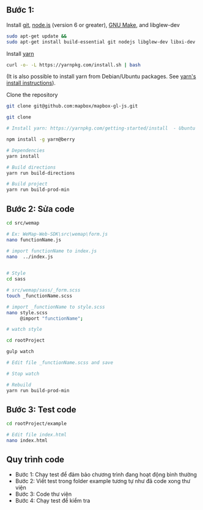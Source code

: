 ## Bước 1:

Install [git](https://git-scm.com/), [node.js](https://nodejs.org/) (version 6 or greater), [GNU Make](http://www.gnu.org/software/make/), and libglew-dev
```bash
sudo apt-get update &&
sudo apt-get install build-essential git nodejs libglew-dev libxi-dev
```

Install [yarn](https://yarnpkg.com/en/docs/install#linux-tab)
```bash
curl -o- -L https://yarnpkg.com/install.sh | bash
```
(It is also possible to install yarn from Debian/Ubuntu packages. See [yarn's install instructions](https://yarnpkg.com/en/docs/install#linux-tab)).


Clone the repository
```bash
git clone git@github.com:mapbox/mapbox-gl-js.git
```

```bash
git clone 

# Install yarn: https://yarnpkg.com/getting-started/install  - Ubuntu

npm install -g yarn@berry

# Dependencies
yarn install

# Build directions
yarn run build-directions

# Build project
yarn run build-prod-min

```

## Bước 2: Sửa code
```bash
cd src/wemap

# Ex: WeMap-Web-SDK\src\wemap\form.js
nano functionName.js

# import functionName to index.js
nano  ../index.js
    

# Style
cd sass

# src/wemap/sass/_form.scss
touch _functionName.scss

# import _functionName to style.scss
nano style.scss
     @import "functionName";

# watch style

cd rootProject

gulp watch

# Edit file _functionName.scss and save

# Stop watch 

# Rebuild
yarn run build-prod-min

```

## Bước 3: Test code
```bash
cd rootProject/example

# Edit file index.html
nano index.html

```

## Quy trình code
- Bước 1: Chạy test để đảm bảo chương trình đang hoạt động bình thường
- Bước 2: Viết test trong folder example tương tự như đã code xong thư viện
- Bước 3: Code thư viện
- Bước 4: Chạy test để kiểm tra
